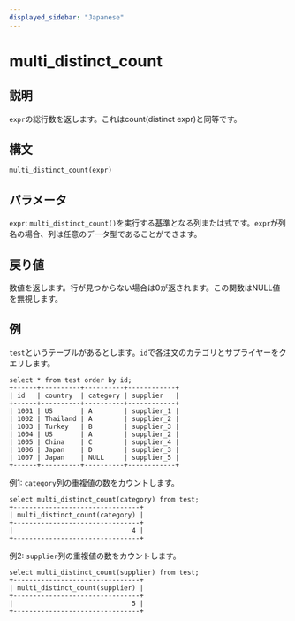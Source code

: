 ```yaml
---
displayed_sidebar: "Japanese"
---
```


# multi_distinct_count

## 説明

`expr`の総行数を返します。これはcount(distinct expr)と同等です。

## 構文

```Haskell
multi_distinct_count(expr)
```

## パラメータ

`expr`: `multi_distinct_count()`を実行する基準となる列または式です。`expr`が列名の場合、列は任意のデータ型であることができます。

## 戻り値

数値を返します。行が見つからない場合は0が返されます。この関数はNULL値を無視します。

## 例

`test`というテーブルがあるとします。`id`で各注文のカテゴリとサプライヤーをクエリします。

~~~Plain
select * from test order by id;
+------+----------+----------+------------+
| id   | country  | category | supplier   |
+------+----------+----------+------------+
| 1001 | US       | A        | supplier_1 |
| 1002 | Thailand | A        | supplier_2 |
| 1003 | Turkey   | B        | supplier_3 |
| 1004 | US       | A        | supplier_2 |
| 1005 | China    | C        | supplier_4 |
| 1006 | Japan    | D        | supplier_3 |
| 1007 | Japan    | NULL     | supplier_5 |
+------+----------+----------+------------+
~~~

例1: `category`列の重複値の数をカウントします。

~~~Plain
select multi_distinct_count(category) from test;
+--------------------------------+
| multi_distinct_count(category) |
+--------------------------------+
|                              4 |
+--------------------------------+
~~~

例2: `supplier`列の重複値の数をカウントします。

~~~Plain
select multi_distinct_count(supplier) from test;
+--------------------------------+
| multi_distinct_count(supplier) |
+--------------------------------+
|                              5 |
+--------------------------------+
~~~
